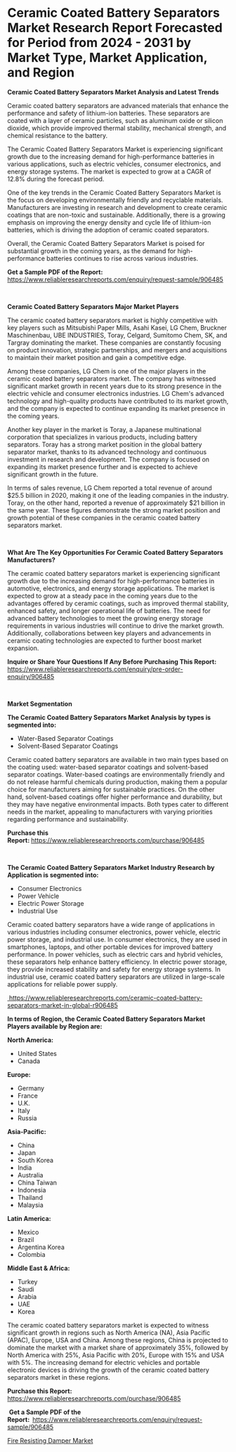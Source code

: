 <p><h1>Ceramic Coated Battery Separators Market Research Report Forecasted for Period from 2024 -  2031 by Market Type, Market Application, and Region</h1></p><p><strong>Ceramic Coated Battery Separators Market Analysis and Latest Trends</strong></p>
<p><p>Ceramic coated battery separators are advanced materials that enhance the performance and safety of lithium-ion batteries. These separators are coated with a layer of ceramic particles, such as aluminum oxide or silicon dioxide, which provide improved thermal stability, mechanical strength, and chemical resistance to the battery.</p><p>The Ceramic Coated Battery Separators Market is experiencing significant growth due to the increasing demand for high-performance batteries in various applications, such as electric vehicles, consumer electronics, and energy storage systems. The market is expected to grow at a CAGR of 12.8% during the forecast period.</p><p>One of the key trends in the Ceramic Coated Battery Separators Market is the focus on developing environmentally friendly and recyclable materials. Manufacturers are investing in research and development to create ceramic coatings that are non-toxic and sustainable. Additionally, there is a growing emphasis on improving the energy density and cycle life of lithium-ion batteries, which is driving the adoption of ceramic coated separators.</p><p>Overall, the Ceramic Coated Battery Separators Market is poised for substantial growth in the coming years, as the demand for high-performance batteries continues to rise across various industries.</p></p>
<p><strong>Get a Sample PDF of the Report:&nbsp;</strong> <a href="https://www.reliableresearchreports.com/enquiry/request-sample/906485">https://www.reliableresearchreports.com/enquiry/request-sample/906485</a></p>
<p>&nbsp;</p>
<p><strong>Ceramic Coated Battery Separators Major Market Players</strong></p>
<p><p>The ceramic coated battery separators market is highly competitive with key players such as Mitsubishi Paper Mills, Asahi Kasei, LG Chem, Bruckner Maschinenbau, UBE INDUSTRIES, Toray, Celgard, Sumitomo Chem, SK, and Targray dominating the market. These companies are constantly focusing on product innovation, strategic partnerships, and mergers and acquisitions to maintain their market position and gain a competitive edge.</p><p>Among these companies, LG Chem is one of the major players in the ceramic coated battery separators market. The company has witnessed significant market growth in recent years due to its strong presence in the electric vehicle and consumer electronics industries. LG Chem's advanced technology and high-quality products have contributed to its market growth, and the company is expected to continue expanding its market presence in the coming years.</p><p>Another key player in the market is Toray, a Japanese multinational corporation that specializes in various products, including battery separators. Toray has a strong market position in the global battery separator market, thanks to its advanced technology and continuous investment in research and development. The company is focused on expanding its market presence further and is expected to achieve significant growth in the future.</p><p>In terms of sales revenue, LG Chem reported a total revenue of around $25.5 billion in 2020, making it one of the leading companies in the industry. Toray, on the other hand, reported a revenue of approximately $21 billion in the same year. These figures demonstrate the strong market position and growth potential of these companies in the ceramic coated battery separators market.</p></p>
<p>&nbsp;</p>
<p><strong>What Are The Key Opportunities For Ceramic Coated Battery Separators Manufacturers?</strong></p>
<p><p>The ceramic coated battery separators market is experiencing significant growth due to the increasing demand for high-performance batteries in automotive, electronics, and energy storage applications. The market is expected to grow at a steady pace in the coming years due to the advantages offered by ceramic coatings, such as improved thermal stability, enhanced safety, and longer operational life of batteries. The need for advanced battery technologies to meet the growing energy storage requirements in various industries will continue to drive the market growth. Additionally, collaborations between key players and advancements in ceramic coating technologies are expected to further boost market expansion.</p></p>
<p><strong>Inquire or Share Your Questions If Any Before Purchasing This Report:</strong> <a href="https://www.reliableresearchreports.com/enquiry/pre-order-enquiry/906485">https://www.reliableresearchreports.com/enquiry/pre-order-enquiry/906485</a></p>
<p>&nbsp;</p>
<p><strong>Market Segmentation</strong></p>
<p><strong>The Ceramic Coated Battery Separators Market Analysis by types is segmented into:</strong></p>
<p><ul><li>Water-Based Separator Coatings</li><li>Solvent-Based Separator Coatings</li></ul></p>
<p><p>Ceramic coated battery separators are available in two main types based on the coating used: water-based separator coatings and solvent-based separator coatings. Water-based coatings are environmentally friendly and do not release harmful chemicals during production, making them a popular choice for manufacturers aiming for sustainable practices. On the other hand, solvent-based coatings offer higher performance and durability, but they may have negative environmental impacts. Both types cater to different needs in the market, appealing to manufacturers with varying priorities regarding performance and sustainability.</p></p>
<p><strong>Purchase this Report:&nbsp;</strong><a href="https://www.reliableresearchreports.com/purchase/906485">https://www.reliableresearchreports.com/purchase/906485</a></p>
<p>&nbsp;</p>
<p><strong>The Ceramic Coated Battery Separators Market Industry Research by Application is segmented into:</strong></p>
<p><ul><li>Consumer Electronics</li><li>Power Vehicle</li><li>Electric Power Storage</li><li>Industrial Use</li></ul></p>
<p><p>Ceramic coated battery separators have a wide range of applications in various industries including consumer electronics, power vehicle, electric power storage, and industrial use. In consumer electronics, they are used in smartphones, laptops, and other portable devices for improved battery performance. In power vehicles, such as electric cars and hybrid vehicles, these separators help enhance battery efficiency. In electric power storage, they provide increased stability and safety for energy storage systems. In industrial use, ceramic coated battery separators are utilized in large-scale applications for reliable power supply.</p></p>
<p><a href="https://www.reliableresearchreports.com/ceramic-coated-battery-separators-market-in-global-r906485">&nbsp;https://www.reliableresearchreports.com/ceramic-coated-battery-separators-market-in-global-r906485</a></p>
<p><strong>In terms of Region, the Ceramic Coated Battery Separators Market Players available by Region are:</strong></p>
<p>
    <p> <strong> North America: </strong>
        <ul>
            <li>United States</li>
            <li>Canada</li>
        </ul>
        </p> 
    <p> <strong> Europe: </strong>
        <ul>
            <li>Germany</li>
            <li>France</li>
            <li>U.K.</li>
            <li>Italy</li>
            <li>Russia</li>
        </ul>
        </p> 
    <p> <strong> Asia-Pacific: </strong>
        <ul>
            <li>China</li>
            <li>Japan</li>
            <li>South Korea</li>
            <li>India</li>
            <li>Australia</li>
            <li>China Taiwan</li>
            <li>Indonesia</li>
            <li>Thailand</li>
            <li>Malaysia</li>
        </ul>
        </p> 
    <p> <strong> Latin America: </strong>
        <ul>
            <li>Mexico</li>
            <li>Brazil</li>
            <li>Argentina Korea</li>
            <li>Colombia</li>
        </ul>
        </p> 
    <p> <strong> Middle East & Africa: </strong>
        <ul>
            <li>Turkey</li>
            <li>Saudi</li>
            <li>Arabia</li>
            <li>UAE</li>
            <li>Korea</li>
        </ul>
    </p>
    </p>
<p><p>The ceramic coated battery separators market is expected to witness significant growth in regions such as North America (NA), Asia Pacific (APAC), Europe, USA and China. Among these regions, China is projected to dominate the market with a market share of approximately 35%, followed by North America with 25%, Asia Pacific with 20%, Europe with 15% and USA with 5%. The increasing demand for electric vehicles and portable electronic devices is driving the growth of the ceramic coated battery separators market in these regions.</p></p>
<p><strong>Purchase this Report: </strong><a href="https://www.reliableresearchreports.com/purchase/906485">https://www.reliableresearchreports.com/purchase/906485</a></p>
<p>&nbsp;<strong>Get a Sample PDF of the Report:&nbsp;&nbsp;</strong><a href="https://www.reliableresearchreports.com/enquiry/request-sample/906485">https://www.reliableresearchreports.com/enquiry/request-sample/906485</a></p>
<p><strong></strong></p>
<p><p><a href="https://github.com/MaryamSipes/Market-Research-Report-List-1/blob/main/fire-resisting-damper-market.md">Fire Resisting Damper Market</a></p></p>